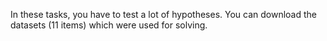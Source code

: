 In these tasks, you have to test a lot of hypotheses.
You can download the datasets (11 items) which were used for solving.
